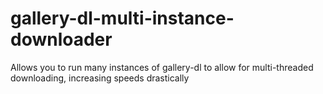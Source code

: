 # gallery-dl-multi-instance-downloader
Allows you to run many instances of gallery-dl to allow for multi-threaded downloading, increasing speeds drastically
